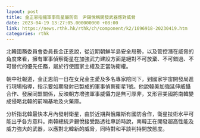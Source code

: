 ```yaml
---
layout: post
title: 金正恩指擁軍事衛星屬防衛　尹錫悅稱開發武器應對威脅
date: 2023-04-19 13:27:05.000000000 +08:00
link: https://news.rthk.hk/rthk/ch/component/k2/1696918-20230419.htm
categories: rthk
---
```


北韓國務委員會委員長金正恩說，從近期朝鮮半島安全局勢，以及管控潛在威脅的角度來看，擁有軍事偵察衛星在加強武力建設方面是絕對不可放棄、不可錯過、不可替代的優先任務，屬於行使國家主權及正當防衛權。

朝中社報道，金正恩前一日在女兒金主愛及多名專家陪同下，到國家宇宙開發局進行現場指導，指示要如期發射已製成的軍事偵察衛星1號。他說韓美加強延伸威懾合作、發展同盟關係，反映朝方增強軍事威懾力是無可厚非，又形容美國將南韓變成侵略北韓的前哨基地及火藥庫。

分析指北韓最快本月內發射衛星，由於近期與俄羅斯有國防合作，衛星技術水平可能出乎各方意料。南韓總統尹錫悅接受路透社專訪時說，南韓正在開發超高性能及威力強大的武器，以應對北韓新的威脅，同時對和平談判持開放態度。
